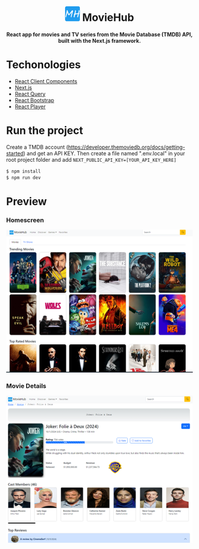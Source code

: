<div>
  <h1 align="center"><img width="40" src="./movie-hub-app/public/logo.png"/>  MovieHub </h1>
  <h4 align="center">React app for movies and TV series from the Movie Database (TMDB) API, built with the Next.js framework.</h4>
</div>

# Techonologies
* [React Client Components](https://github.com/facebook/react)
* [Next.js](https://github.com/vercel/next.js/)
* [React Query](https://github.com/tanstack/query)
* [React Bootstrap](https://github.com/react-bootstrap/react-bootstrap)
* [React Player](https://github.com/cookpete/react-player)

# Run the project

Create a TMDB account (https://developer.themoviedb.org/docs/getting-started) and get an API KEY. Then create a file named ".env.local" in your root project folder and add `NEXT_PUBLIC_API_KEY=[YOUR_API_KEY_HERE]`

```sh
$ npm install
$ npm run dev
```

# Preview
### Homescreen
![Alt Text](assets/Screenshot_1.png)

### Movie Details
![Alt Text](assets/Screenshot_2.png)
